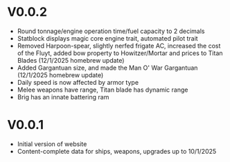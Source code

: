 # V0.0.2
- Round tonnage/engine operation time/fuel capacity to 2 decimals
- Statblock displays magic core engine trait, automated pilot trait
- Removed Harpoon-spear, slightly nerfed frigate AC, increased the cost of the Fluyt, added bow property to Howitzer/Mortar and prices to Titan Blades (12/1/2025 homebrew update)
- Added Gargantuan size, and made the Man O' War Gargantuan (12/1/2025 homebrew update)
- Daily speed is now affected by armor type
- Melee weapons have range, Titan blade has dynamic range
- Brig has an innate battering ram

# V0.0.1
- Initial version of website
- Content-complete data for ships, weapons, upgrades up to 10/1/2025